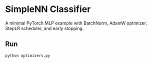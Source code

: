 # SimpleNN Classifier

A minimal PyTorch MLP example with BatchNorm, AdamW optimizer, StepLR scheduler, and early stopping.

## Run
```bash
python optimizers.py
